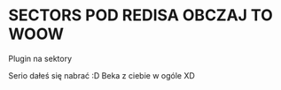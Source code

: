# SECTORS POD REDISA OBCZAJ TO WOOW
Plugin na sektory










Serio dałeś się nabrać :D Beka z ciebie w ogóle XD

